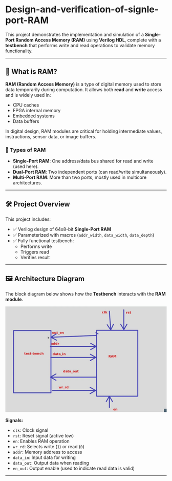 # Design-and-verification-of-signle-port-RAM

This project demonstrates the implementation and simulation of a **Single-Port Random Access Memory (RAM)** using **Verilog HDL**, complete with a **testbench** that performs write and read operations to validate memory functionality.

---

## 📌 What is RAM?

**RAM (Random Access Memory)** is a type of digital memory used to store data temporarily during computation. It allows both **read** and **write** access and is widely used in:

- CPU caches
- FPGA internal memory
- Embedded systems
- Data buffers

In digital design, RAM modules are critical for holding intermediate values, instructions, sensor data, or image buffers.

### 🧩 Types of RAM

- **Single-Port RAM**: One address/data bus shared for read and write (used here).
- **Dual-Port RAM**: Two independent ports (can read/write simultaneously).
- **Multi-Port RAM**: More than two ports, mostly used in multicore architectures.

---

## 🛠️ Project Overview

This project includes:

- ✅ Verilog design of 64x8-bit **Single-Port RAM**
- ✅ Parameterized with macros (`addr_width`, `data_width`, `data_depth`)
- ✅ Fully functional testbench:
  - Performs write
  - Triggers read
  - Verifies result

---

## 🖼️ Architecture Diagram

The block diagram below shows how the **Testbench** interacts with the **RAM module**.

![RAM Block Diagram](block_diagram.jpg)

**Signals:**
- `clk`: Clock signal
- `rst`: Reset signal (active low)
- `en`: Enables RAM operation
- `wr_rd`: Selects write (`1`) or read (`0`)
- `addr`: Memory address to access
- `data_in`: Input data for writing
- `data_out`: Output data when reading
- `en_out`: Output enable (used to indicate read data is valid)

---

